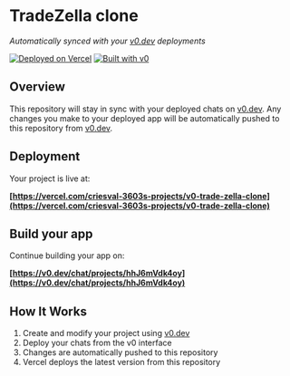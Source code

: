 # TradeZella clone

*Automatically synced with your [v0.dev](https://v0.dev) deployments*

[![Deployed on Vercel](https://img.shields.io/badge/Deployed%20on-Vercel-black?style=for-the-badge&logo=vercel)](https://vercel.com/criesval-3603s-projects/v0-trade-zella-clone)
[![Built with v0](https://img.shields.io/badge/Built%20with-v0.dev-black?style=for-the-badge)](https://v0.dev/chat/projects/hhJ6mVdk4oy)

## Overview

This repository will stay in sync with your deployed chats on [v0.dev](https://v0.dev).
Any changes you make to your deployed app will be automatically pushed to this repository from [v0.dev](https://v0.dev).

## Deployment

Your project is live at:

**[https://vercel.com/criesval-3603s-projects/v0-trade-zella-clone](https://vercel.com/criesval-3603s-projects/v0-trade-zella-clone)**

## Build your app

Continue building your app on:

**[https://v0.dev/chat/projects/hhJ6mVdk4oy](https://v0.dev/chat/projects/hhJ6mVdk4oy)**

## How It Works

1. Create and modify your project using [v0.dev](https://v0.dev)
2. Deploy your chats from the v0 interface
3. Changes are automatically pushed to this repository
4. Vercel deploys the latest version from this repository